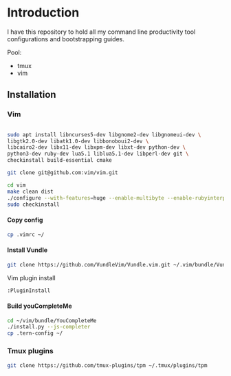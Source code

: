 # Introduction

I have this repository to hold all my command line productivity tool configurations and bootstrapping guides.

Pool:

- tmux
- vim

## Installation

### Vim

```bash

sudo apt install libncurses5-dev libgnome2-dev libgnomeui-dev \
libgtk2.0-dev libatk1.0-dev libbonoboui2-dev \
libcairo2-dev libx11-dev libxpm-dev libxt-dev python-dev \
python3-dev ruby-dev lua5.1 liblua5.1-dev libperl-dev git \
checkinstall build-essential cmake

git clone git@github.com:vim/vim.git

cd vim
make clean dist
./configure --with-features=huge --enable-multibyte --enable-rubyinterp=yes --enable-python3interp=yes --enable-perlinterp=yes --enable-luainterp=yes --enable-gui=gtk2 --enable-cscope --prefix=/usr/local --enable-fail-if-missing --enable-terminal --enable-gui --with-x
sudo checkinstall
```

#### Copy config

```bash
cp .vimrc ~/
```

#### Install Vundle

```bash
git clone https://github.com/VundleVim/Vundle.vim.git ~/.vim/bundle/Vundle.vim
```

Vim plugin install
```bash
:PluginInstall
```

#### Build youCompleteMe

```bash
cd ~/vim/bundle/YouCompleteMe
./install.py --js-completer
cp .tern-config ~/
```

### Tmux plugins

```bash
git clone https://github.com/tmux-plugins/tpm ~/.tmux/plugins/tpm
```
